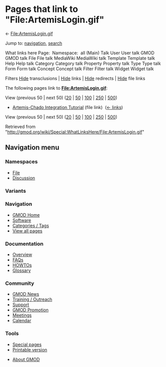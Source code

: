 <div id="mw-page-base" class="noprint">

</div>

<div id="mw-head-base" class="noprint">

</div>

<div id="content" class="mw-body" role="main">

<span id="top"></span>

<div id="mw-js-message" style="display:none;">

</div>



# <span dir="auto">Pages that link to "File:ArtemisLogin.gif"</span>

<div id="bodyContent">

<div id="contentSub">

←
[File:ArtemisLogin.gif](/wiki/File:ArtemisLogin.gif "File:ArtemisLogin.gif")

</div>

<div id="jump-to-nav" class="mw-jump">

Jump to: [navigation](#mw-navigation), [search](#p-search)

</div>

<div id="mw-content-text">

What links here Page:  Namespace:  all (Main) Talk User User talk GMOD
GMOD talk File File talk MediaWiki MediaWiki talk Template Template talk
Help Help talk Category Category talk Property Property talk Type Type
talk Form Form talk Concept Concept talk Filter Filter talk Widget
Widget talk

Filters
[Hide](/mediawiki/index.php?title=Special:WhatLinksHere/File:ArtemisLogin.gif&hidetrans=1 "Special:WhatLinksHere/File:ArtemisLogin.gif")
transclusions \|
[Hide](/mediawiki/index.php?title=Special:WhatLinksHere/File:ArtemisLogin.gif&hidelinks=1 "Special:WhatLinksHere/File:ArtemisLogin.gif")
links \|
[Hide](/mediawiki/index.php?title=Special:WhatLinksHere/File:ArtemisLogin.gif&hideredirs=1 "Special:WhatLinksHere/File:ArtemisLogin.gif")
redirects \|
[Hide](/mediawiki/index.php?title=Special:WhatLinksHere/File:ArtemisLogin.gif&hideimages=1 "Special:WhatLinksHere/File:ArtemisLogin.gif")
file links

The following pages link to
**[File:ArtemisLogin.gif](/wiki/File:ArtemisLogin.gif "File:ArtemisLogin.gif")**:

View (previous 50 \| next 50)
([20](/mediawiki/index.php?title=Special:WhatLinksHere/File:ArtemisLogin.gif&limit=20 "Special:WhatLinksHere/File:ArtemisLogin.gif")
\|
[50](/mediawiki/index.php?title=Special:WhatLinksHere/File:ArtemisLogin.gif&limit=50 "Special:WhatLinksHere/File:ArtemisLogin.gif")
\|
[100](/mediawiki/index.php?title=Special:WhatLinksHere/File:ArtemisLogin.gif&limit=100 "Special:WhatLinksHere/File:ArtemisLogin.gif")
\|
[250](/mediawiki/index.php?title=Special:WhatLinksHere/File:ArtemisLogin.gif&limit=250 "Special:WhatLinksHere/File:ArtemisLogin.gif")
\|
[500](/mediawiki/index.php?title=Special:WhatLinksHere/File:ArtemisLogin.gif&limit=500 "Special:WhatLinksHere/File:ArtemisLogin.gif"))

- [Artemis-Chado Integration
  Tutorial](/wiki/Artemis-Chado_Integration_Tutorial "Artemis-Chado Integration Tutorial")
  (file link) ‎ <span class="mw-whatlinkshere-tools">([←
  links](/mediawiki/index.php?title=Special:WhatLinksHere&target=Artemis-Chado+Integration+Tutorial "Special:WhatLinksHere"))</span>

View (previous 50 \| next 50)
([20](/mediawiki/index.php?title=Special:WhatLinksHere/File:ArtemisLogin.gif&limit=20 "Special:WhatLinksHere/File:ArtemisLogin.gif")
\|
[50](/mediawiki/index.php?title=Special:WhatLinksHere/File:ArtemisLogin.gif&limit=50 "Special:WhatLinksHere/File:ArtemisLogin.gif")
\|
[100](/mediawiki/index.php?title=Special:WhatLinksHere/File:ArtemisLogin.gif&limit=100 "Special:WhatLinksHere/File:ArtemisLogin.gif")
\|
[250](/mediawiki/index.php?title=Special:WhatLinksHere/File:ArtemisLogin.gif&limit=250 "Special:WhatLinksHere/File:ArtemisLogin.gif")
\|
[500](/mediawiki/index.php?title=Special:WhatLinksHere/File:ArtemisLogin.gif&limit=500 "Special:WhatLinksHere/File:ArtemisLogin.gif"))

</div>

<div class="printfooter">

Retrieved from
"<http://gmod.org/wiki/Special:WhatLinksHere/File:ArtemisLogin.gif>"

</div>

<div id="catlinks" class="catlinks catlinks-allhidden">

</div>

<div class="visualClear">

</div>

</div>

</div>

<div id="mw-navigation">

## Navigation menu

<div id="mw-head">



<div id="left-navigation">

<div id="p-namespaces" class="vectorTabs" role="navigation"
aria-labelledby="p-namespaces-label">

### Namespaces

- <span id="ca-nstab-image"><a href="/wiki/File:ArtemisLogin.gif" accesskey="c"
  title="View the file page [c]">File</a></span>
- <span id="ca-talk"><a
  href="/mediawiki/index.php?title=File_talk:ArtemisLogin.gif&amp;action=edit&amp;redlink=1"
  accesskey="t"
  title="Discussion about the content page [t]">Discussion</a></span>

</div>

<div id="p-variants" class="vectorMenu emptyPortlet" role="navigation"
aria-labelledby="p-variants-label">

### 

### Variants[](#)

<div class="menu">

</div>

</div>

</div>

<div id="right-navigation">





</div>



</div>

</div>

</div>

<div id="mw-panel">

<div id="p-logo" role="banner">

<a href="/wiki/Main_Page"
style="background-image: url(http://gmod.org/images/GMOD-cogs.png);"
title="Visit the main page"></a>

</div>

<div id="p-Navigation" class="portal" role="navigation"
aria-labelledby="p-Navigation-label">

### Navigation

<div class="body">

- <span id="n-GMOD-Home">[GMOD Home](/wiki/Main_Page)</span>
- <span id="n-Software">[Software](/wiki/GMOD_Components)</span>
- <span id="n-Categories-.2F-Tags">[Categories /
  Tags](/wiki/Categories)</span>
- <span id="n-View-all-pages">[View all
  pages](/wiki/Special:AllPages)</span>

</div>

</div>

<div id="p-Documentation" class="portal" role="navigation"
aria-labelledby="p-Documentation-label">

### Documentation

<div class="body">

- <span id="n-Overview">[Overview](/wiki/Overview)</span>
- <span id="n-FAQs">[FAQs](/wiki/Category:FAQ)</span>
- <span id="n-HOWTOs">[HOWTOs](/wiki/Category:HOWTO)</span>
- <span id="n-Glossary">[Glossary](/wiki/Glossary)</span>

</div>

</div>

<div id="p-Community" class="portal" role="navigation"
aria-labelledby="p-Community-label">

### Community

<div class="body">

- <span id="n-GMOD-News">[GMOD News](/wiki/GMOD_News)</span>
- <span id="n-Training-.2F-Outreach">[Training /
  Outreach](/wiki/Training_and_Outreach)</span>
- <span id="n-Support">[Support](/wiki/Support)</span>
- <span id="n-GMOD-Promotion">[GMOD
  Promotion](/wiki/GMOD_Promotion)</span>
- <span id="n-Meetings">[Meetings](/wiki/Meetings)</span>
- <span id="n-Calendar">[Calendar](/wiki/Calendar)</span>

</div>

</div>

<div id="p-tb" class="portal" role="navigation"
aria-labelledby="p-tb-label">

### Tools

<div class="body">

- <span id="t-specialpages"><a href="/wiki/Special:SpecialPages" accesskey="q"
  title="A list of all special pages [q]">Special pages</a></span>
- <span id="t-print"><a
  href="/mediawiki/index.php?title=Special:WhatLinksHere/File:ArtemisLogin.gif&amp;printable=yes"
  rel="alternate" accesskey="p"
  title="Printable version of this page [p]">Printable version</a></span>

</div>

</div>

</div>

</div>

<div id="footer" role="contentinfo">

- <span id="footer-places-about">[About
  GMOD](/wiki/GMOD:About "GMOD:About")</span>

<!-- -->






</div>
